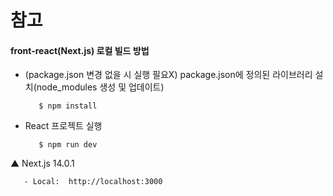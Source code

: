 # 참고
#### front-react(Next.js) 로컬 빌드 방법

-  (package.json 변경 없을 시 실행 필요X) package.json에 정의된 라이브러리 설치(node_modules 생성 및 업데이트)

          $ npm install 
  
-  React 프로젝트 실행

          $ npm run dev 

▲ Next.js 14.0.1
  
       - Local:  http://localhost:3000





